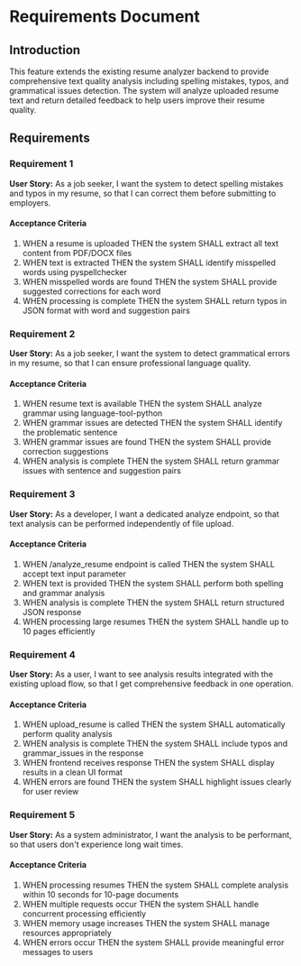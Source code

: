 # Requirements Document

## Introduction

This feature extends the existing resume analyzer backend to provide comprehensive text quality analysis including spelling mistakes, typos, and grammatical issues detection. The system will analyze uploaded resume text and return detailed feedback to help users improve their resume quality.

## Requirements

### Requirement 1

**User Story:** As a job seeker, I want the system to detect spelling mistakes and typos in my resume, so that I can correct them before submitting to employers.

#### Acceptance Criteria

1. WHEN a resume is uploaded THEN the system SHALL extract all text content from PDF/DOCX files
2. WHEN text is extracted THEN the system SHALL identify misspelled words using pyspellchecker
3. WHEN misspelled words are found THEN the system SHALL provide suggested corrections for each word
4. WHEN processing is complete THEN the system SHALL return typos in JSON format with word and suggestion pairs

### Requirement 2

**User Story:** As a job seeker, I want the system to detect grammatical errors in my resume, so that I can ensure professional language quality.

#### Acceptance Criteria

1. WHEN resume text is available THEN the system SHALL analyze grammar using language-tool-python
2. WHEN grammar issues are detected THEN the system SHALL identify the problematic sentence
3. WHEN grammar issues are found THEN the system SHALL provide correction suggestions
4. WHEN analysis is complete THEN the system SHALL return grammar issues with sentence and suggestion pairs

### Requirement 3

**User Story:** As a developer, I want a dedicated analyze endpoint, so that text analysis can be performed independently of file upload.

#### Acceptance Criteria

1. WHEN /analyze_resume endpoint is called THEN the system SHALL accept text input parameter
2. WHEN text is provided THEN the system SHALL perform both spelling and grammar analysis
3. WHEN analysis is complete THEN the system SHALL return structured JSON response
4. WHEN processing large resumes THEN the system SHALL handle up to 10 pages efficiently

### Requirement 4

**User Story:** As a user, I want to see analysis results integrated with the existing upload flow, so that I get comprehensive feedback in one operation.

#### Acceptance Criteria

1. WHEN upload_resume is called THEN the system SHALL automatically perform quality analysis
2. WHEN analysis is complete THEN the system SHALL include typos and grammar_issues in the response
3. WHEN frontend receives response THEN the system SHALL display results in a clean UI format
4. WHEN errors are found THEN the system SHALL highlight issues clearly for user review

### Requirement 5

**User Story:** As a system administrator, I want the analysis to be performant, so that users don't experience long wait times.

#### Acceptance Criteria

1. WHEN processing resumes THEN the system SHALL complete analysis within 10 seconds for 10-page documents
2. WHEN multiple requests occur THEN the system SHALL handle concurrent processing efficiently
3. WHEN memory usage increases THEN the system SHALL manage resources appropriately
4. WHEN errors occur THEN the system SHALL provide meaningful error messages to users